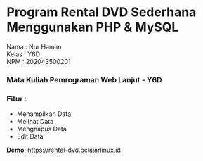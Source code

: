 # Program Rental DVD Sederhana Menggunakan PHP & MySQL

Nama : Nur Hamim <br>
Kelas : Y6D <br>
NPM : 202043500201

### Mata Kuliah Pemrograman Web Lanjut - Y6D
### Fitur :
- Menampilkan Data
- Melihat Data
- Menghapus Data
- Edit Data

**Demo**: https://rental-dvd.belajarlinux.id

